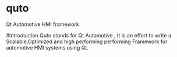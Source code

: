 # quto
Qt Automotive HMI framework

#Introduction
Quto stands for Qt Automotive , It is an effort to write a Scalable,Optimized and high performing performing Framework 
for automotive HMI systems using Qt.
